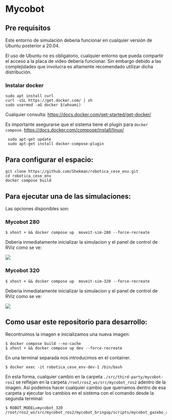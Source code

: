# Mycobot

## Pre requisitos

Este entorno de simulación debería funcionar en cualquier versión de Ubuntu posterior a 20.04.

El uso de Ubuntu no es obligatorio, cualquier entorno que pueda compartir el acceso a la placa de video debería funcionar.
Sin embargo debido a las complejidades que involucra es altamente recomendado utilizar dicha distribución.

### Instalar docker
```
sudo apt install curl
curl -sSL https://get.docker.com/ | sh
sudo usermod -aG docker $(whoami)
```

Cualquier consulta: https://docs.docker.com/get-started/get-docker/

Es importante asegurarse que el sistema tiene el plugin para `docker compose`.
https://docs.docker.com/compose/install/linux/

```
 sudo apt-get update
 sudo apt-get install docker-compose-plugin
```

## Para configurar el espacio:
```
git clone https://github.com/Shokman/robotica_cese_env.git
cd robotica_cese_env
docker compose build
```

## Para ejecutar una de las simulaciones:

Las opciones disponibles son:

### Mycobot 280

```
$ xhost + && docker compose up  moveit-sim-280 --force-recreate
```

Deberia inmediatamente inicializar la simulacion y el panel de control de RViz como se ve:

![](docs/mycobot_280_demo.gif)

### Mycobot 320

```
$ xhost + && docker compose up  moveit-sim-320 --force-recreate
```

Deberia inmediatamente inicializar la simulacion y el panel de control de RViz como se ve:

![](docs/mycobot_320_demo.gif)

## Como usar este repositorio para desarrollo:

Recontruimos la imagen e inicializamos una nueva imagen:
```
$ docker compose build --no-cache
$ xhost + && docker compose up dev --force-recreate
```

En una terminal separada nos introducimos en el container.
```
$ docker exec -it robotica_cese_env-dev-1 /bin/bash
```

En esta forma, cualquier cambio en la carpeta `./src/third-party/mycobot-ros2` se reflejan en la carpeta `/root/ros2_ws/src/mycobot_ros2` adentro de la imagen.
Asi podemos hacer cualquier cambio que querramos dentro de esa carpeta y ejecutar los cambios en el sistema con el comando desde la segunda terminal:

```
$ ROBOT_MODEL=mycobot_320 /root/ros2_ws/src/mycobot_ros2/mycobot_bringup/scripts/mycobot_gazebo_and_moveit.sh
```